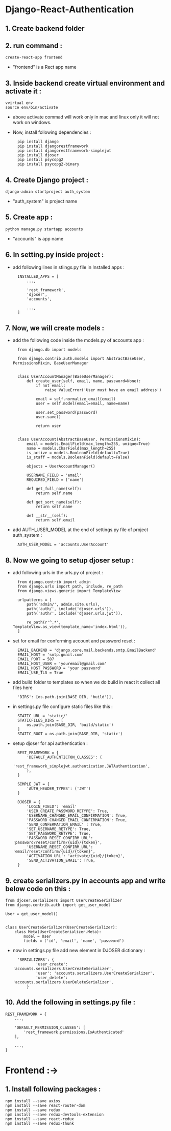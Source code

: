 # Django-React-Authentication

## 1. Create backend folder

## 2. run command :
    create-react-app frontend

* "frontend" is a Rect app name

## 3. Inside backend create virtual environment and activate it :
    vvirtual env
    source env/bin/activate
* above activate commad will work only in mac and linux only it will not work on windows.
* Now, install following dependencies :

        pip install django
        pip install djangorestframework
        pip install djangorestframework-simplejwt
        pip install djoser
        pip install psycopg2
        pip install psycopg2-binary

## 4. Create Django project :
    django-admin startproject auth_system
* "auth_system" is project name

## 5. Create app :
    python manage.py startapp accounts
* "accounts" is app name

## 6. In setting.py inside project :
* add following lines in stiings.py file in Installed apps :

        INSTALLED_APPS = [
            ...,

            'rest_framework',
            'djoser',
            'accounts',

            ...,
        ]

## 7. Now, we will create models :
* add the following code inside the models.py of accounts app :

        from django.db import models

        from django.contrib.auth.models import AbstractBaseUser, PermissionsMixin, BaseUserManager


        class UserAccountManager(BaseUserManager):
            def create_user(self, email, name, password=None):
                if not email:
                    raise ValueError('User must have an email address')

                email = self.normalize_email(email)
                user = self.model(email=email, name=name)

                user.set_password(password)
                user.save()

                return user


        class UserAccount(AbstractBaseUser, PermissionsMixin):
            email = models.EmailField(max_length=255, unique=True)
            name = models.CharField(max_length=255)
            is_active = models.BooleanField(default=True)
            is_staff = models.BooleanField(default=False)

            objects = UserAccountManager()

            USERNAME_FIELD = 'email'
            REQUIRED_FIELD = ['name']

            def get_full_name(self):
                return self.name

            def get_sort_name(self):
                return self.name

            def __str__(self):
                return self.email

* add AUTH_USER_MODEL at the end of settings.py file of project auth_system :

        AUTH_USER_MODEL = 'accounts.UserAccount'

## 8. Now we going to setup djoser setup :
* add following urls in the urls.py of project :

       
        from django.contrib import admin
        from django.urls import path, include, re_path
        from django.views.generic import TemplateView

        urlpatterns = [
            path('admin/', admin.site.urls),
            path('auth/', include('djoser.urls')),
            path('auth/', include('djoser.urls.jwt')),

            re_path(r'^.*', TemplateView.as_view(template_name='index.html')),
        ]

* set for email for conferming account and password reset :

        EMAIL_BACKEND = 'django.core.mail.backends.smtp.EmailBackend'
        EMAIL_HOST = 'smtp.gmail.com'
        EMAIL_PORT = 587
        EMAIL_HOST_USER = 'youremail@gmail.com'
        EMAIL_HOST_PASSWORD = 'your password'
        EMAIL_USE_TLS = True

* add build folder to templates so when we do build in react it collect all files here

        'DIRS': [os.path.join(BASE_DIR, 'build')],

* in settings.py file configure static files like this :

        STATIC_URL = 'static/'
        STATICFILES_DIRS = [
            os.path.join(BASE_DIR, 'build/static')
        ]
        STATIC_ROOT = os.path.join(BASE_DIR, 'static')

* setup djoser for api authentication :

        REST_FRAMEWORK = {
            'DEFAULT_AUTHENTICTON_CLASSES': (
                'rest_framework_simplejwt.authentication.JWTAuthentication',
            ),
        }

        SIMPLE_JWT = {
            'AUTH_HEADER_TYPES': ('JWT')
        }

        DJOSER = {
            'LOGIN_FIELD': 'email'
            'USER_CREATE_PASSWORD_RETYPE': True,
            'USERNAME_CHANGED_EMAIL_CONFIRMATION': True,
            'PASSWORD_CHANGED_EMAIL_CONFIRMATION': True,
            'SEND_CONFERMATION_EMAIL' : True,
            'SET_USERNAME_RETYPE': True,
            'SET_PASSWORD_RETYPE': True,
            'PASSWORD_RESET_CONFIRM_URL': 'password/reset/confirm/{uid}/{token}',
            'USERNAME_RESET_CONFIRM_URL': 'email/reset/confirm/{uid}/{token}',
            'ACTIVATION_URL': 'activate/{uid}/{token}',
            'SEND_ACTIVATION_EMAIL': True,
        }

## 9. create serializers.py in accounts app and write below code on this :

    from djoser.serializers import UserCreateSerializer
    from django.contrib.auth import get_user_model

    User = get_user_model()


    class UserCreateSerializer(UserCreateSerializer):
        class Meta(UserCreateSerializer.Meta):
            model = User
            fields = ('id', 'email', 'name', 'password')

* now in settings.py file add new element in DJOSER dictionary :

        'SERIALIZERS': {
                'user_create': 'accounts.serializers.UserCreateSerializer',
                'user': 'accounts.serializers.UserCreateSerializer',
                'user_delete': 'accounts.serializers.UserDeleteSerializer',
            }

## 10. Add the following in settings.py file :
    REST_FRAMEWORK = {
        ...,

        'DEFAULT_PERMISSION_CLASSES': [
            'rest_framework.permissions.IsAuthenticated'
        ],
        
        ...,
    }


# Frontend :->

## 1. Install following packages :
    npm install --save axios
    npm install --save react-router-dom
    npm install --save redux
    npm install --save redux-devtools-extension
    npm install --save react-redux
    npm install --save redux-thunk


        